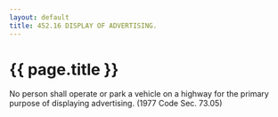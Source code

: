 ```yaml
---
layout: default 
title: 452.16 DISPLAY OF ADVERTISING.
---
```


{{ page.title }}
================

No person shall operate or park a vehicle on a highway for the primary
purpose of displaying advertising. (1977 Code Sec. 73.05)
